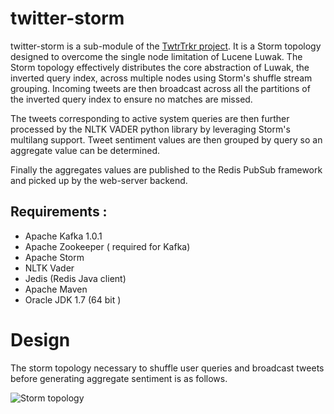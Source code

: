 # twitter-storm

twitter-storm is a sub-module of the [TwtrTrkr project](https://github.com/zubairsaiyed/TwtrTrkr). It is a Storm topology designed to overcome the single node limitation of Lucene Luwak. The Storm topology effectively distributes the core abstraction of Luwak, the inverted query index, across multiple nodes using Storm's shuffle stream grouping. Incoming tweets are then broadcast across all the partitions of the inverted query index to ensure no matches are missed.

The tweets corresponding to active system queries are then further processed by the NLTK VADER python library by leveraging Storm's multilang support. Tweet sentiment values are then grouped by query so an aggregate value can be determined.

Finally the aggregates values are published to the Redis PubSub framework and picked up by the web-server backend.

## Requirements :

* Apache Kafka 1.0.1
* Apache Zookeeper ( required for Kafka)
* Apache Storm
* NLTK Vader
* Jedis (Redis Java client)
* Apache Maven
* Oracle JDK 1.7 (64 bit )

# Design

The storm topology necessary to shuffle user queries and broadcast tweets before generating aggregate sentiment is as follows.

![Storm topology](https://github.com/zubairsaiyed/TwtrTrkr/blob/master/images/topology.png)
